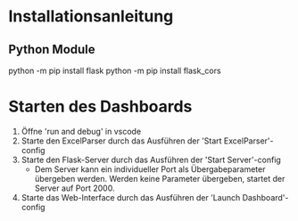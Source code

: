 Installationsanleitung
======================

Python Module
-------------

python -m pip install flask
python -m pip install flask_cors


Starten des Dashboards
======================

1. Öffne 'run and debug' in vscode
2. Starte den ExcelParser durch das Ausführen der 'Start ExcelParser'-config
3. Starte den Flask-Server durch das Ausführen der 'Start Server'-config
    - Dem Server kann ein individueller Port als Übergabeparameter übergeben werden. 
      Werden keine Parameter übergeben, startet der Server auf Port 2000.
4. Starte das Web-Interface durch das Ausführen der 'Launch Dashboard'-config